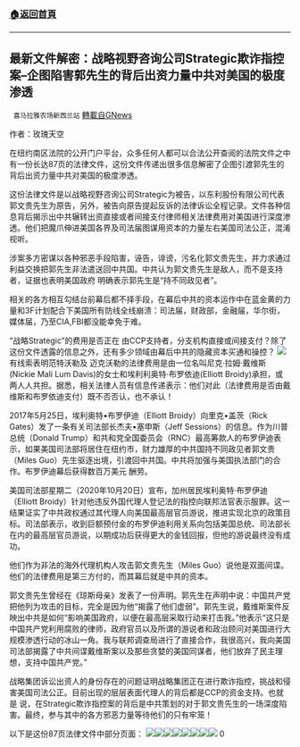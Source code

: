 ###  [:house:返回首頁](https://github.com/ourhimalayas/txt)
---

## 最新文件解密：战略视野咨询公司Strategic欺诈指控案&#8211;企图陷害郭先生的背后出资力量中共对美国的极度渗透
` 喜马拉雅农场新西兰站` [轉載自GNews](https://gnews.org/zh-hans/574877/)

作者：玫瑰天空

在纽约南区法院的公开门户平台，众多任何人都可以合法公开查阅的法院文件之中有一份长达87页的法律文件，这份文件传递出很多信息解密了企图引渡郭先生的背后出资力量中共对美国的极度渗透。

这份法律文件是以战略视野咨询公司Strategic为被告，以东利股份有限公司代表郭文贵先生为原告，另外，被告向原告提起反诉的法律诉讼全程记录。文件各种信息背后揭示出中共辗转出资直接或者间接支付律师相关法律费用对美国进行深度渗透。他们把魔爪伸进美国各界及司法届图谋用资本的力量左右美国司法公正，混淆视听。

涉案多方密谋以各种邪恶手段陷害，诬告，诽谤，污名化郭文贵先生，并力求通过利益交换把郭先生非法遣送回中共国。中共认为郭文贵先生是敌人，而不是支持者，证据也表明美国政府 明确表示郭先生是“持不同政见者”。

相关的各方相互勾结台前幕后都不择手段，在幕后中共的资本运作中在蓝金黄的力量和3F计划配合下美国所有防线全线崩溃：司法届，财政部，金融届，华尔街，媒体届，乃至CIA,FBI都没能幸免于难。

“战略Strategic”的费用是否正在 由CCP支持者，分支机构直接或间接支付？除了这份文件透露的信息之外，还有多少领域由幕后中共的隐藏资本买通和操控？
![]()![](https://gnews-media-offload.s3.amazonaws.com/wp-content/uploads/2020/11/20052259/%E4%BA%BA%E7%89%A9%E5%9B%BE-1.jpeg)
有线索表明范特沃勒及 迈克沃勒的法律费用是由一位名叫尼克·拉姆·戴维斯(Nickie Mali Lum Davis)的女士和埃利利奥特·布罗依迪(Elliott Broidy)承担，或 两⼈人共担。据悉，相关法律人员有信息传递表示：他们对此（法律费用是否由戴维斯和布罗依迪支付）既不否否认，也不承认！

2017年5月25日，埃利奥特•布罗伊迪（Elliott Broidy）向里克•盖茨（Rick Gates）发了一条有关司法部长杰夫•塞申斯（Jeff Sessions）的信息。作为川普总统（Donald Trump）和共和党全国委员会（RNC）最高筹款人的布罗伊迪表示，如果美国司法部将居住在纽约市，财力雄厚的中共国持不同政见者郭文贵（Miles Guo）先生驱逐出境，引渡回中共国。中共将加强与美国执法部门的合作。布罗伊迪幕后获得数百万美元 酬劳。

美国司法部星期二（2020年10月20日）宣布，加州居民埃利奥特·布罗伊迪（Elliott Broidy）针对他违反外国代理人登记法的指控向联邦法官表示服罪。这一结果证实了中共政权通过其代理人向美国最高层官员游说，推进实现北京的政策目标。司法部表示，收到巨额预付金的布罗伊迪利用关系向包括美国总统、司法部长在内的最高层官员游说，以期成功后获得更大的金钱回报，但他的游说最终没有成功。

他们作为非法的海外代理机构人攻击郭文贵先生（Miles Guo）说他是双面间谍。他们的法律费用是第三方付的，而其幕后就是中共的资本。



郭文贵先生曾经在《琼斯母亲》发表了一份声明。郭先生在声明中说：中国共产党把他列为攻击的目标，完全是因为他“揭露了他们虚弱”。郭先生说，戴维斯案件反映出中共是如何“影响美国政府，以便在最高层采取行动来打击我。”他表示“这只是中国共产党利用腐败的律师，政府官员以及所谓的游说者和政治顾问对美国进行大规模渗透行动的冰山一角。我与联邦调查局进行了直接合作，我很高兴，我向美国司法部揭露了中共间谍戴维斯案以及那些贪婪的美国同谋者，他们放弃了民主理想，支持中国共产党。”

战略集团诉讼出资⼈的身份存在的问题证明战略集团正在进行欺诈指控，挑战和侵害美国司法公正。目前出现的层层表面代理人的背后都是CCP的资金支持。也就是 说，在Strategic欺诈指控案的背后是中共策划的对于郭文贵先生的一场深度陷害。最终，参与其中的各方邪恶力量等待他们的只有牢笼！

以下是这份87页法律文件中部分页面：
![]()![](https://gnews-media-offload.s3.amazonaws.com/wp-content/uploads/2020/11/20050745/IMG_7269.jpg)![]()![](https://gnews-media-offload.s3.amazonaws.com/wp-content/uploads/2020/11/20050823/IMG_7270.jpg)![]()![](https://gnews-media-offload.s3.amazonaws.com/wp-content/uploads/2020/11/20050833/IMG_7271.jpg)![]()![](https://gnews-media-offload.s3.amazonaws.com/wp-content/uploads/2020/11/20050922/IMG_7268.jpg)![]()![](https://gnews-media-offload.s3.amazonaws.com/wp-content/uploads/2020/11/20050942/IMG_7267.jpg)![]()![](https://gnews-media-offload.s3.amazonaws.com/wp-content/uploads/2020/11/20051203/IMG_7266.jpg)![]()![](https://gnews-media-offload.s3.amazonaws.com/wp-content/uploads/2020/11/20051214/IMG_7265.jpg)![]()![](https://gnews-media-offload.s3.amazonaws.com/wp-content/uploads/2020/11/20051530/%E6%88%AA%E5%B1%8F2020-11-20-23.15.06.png)
0
